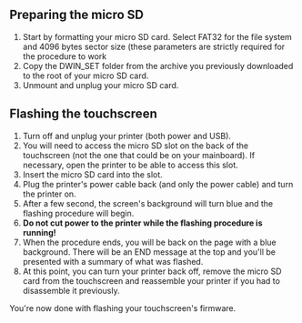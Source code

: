 ## Preparing the micro SD

1. Start by formatting your micro SD card. Select FAT32 for the file system and 4096 bytes sector size (these parameters are strictly required for the procedure to work
2. Copy the DWIN_SET folder from the archive you previously downloaded to the root of your micro SD card.
3. Unmount and unplug your micro SD card.

## Flashing the touchscreen

1. Turn off and unplug your printer (both power and USB).
2. You will need to access the micro SD slot on the back of the touchscreen (not the one that could be on your mainboard). If necessary, open the printer to be able to access this slot.
3. Insert the micro SD card into the slot.
4. Plug the printer's power cable back (and only the power cable) and turn the printer on.
5. After a few second, the screen's background will turn blue and the flashing procedure will begin.
6. **Do not cut power to the printer while the flashing procedure is running!**
7. When the procedure ends, you will be back on the page with a blue background. There will be an END message at the top and you'll be presented with a summary of what was flashed.
8. At this point, you can turn your printer back off, remove the micro SD card from the touchscreen and reassemble your printer if you had to disassemble it previously.

You're now done with flashing your touchscreen's firmware.
